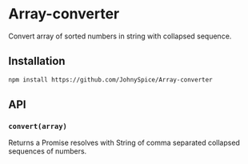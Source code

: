 # Array-converter

Convert array of sorted numbers in string with collapsed sequence.

## Installation

```sh
npm install https://github.com/JohnySpice/Array-converter
```

## API

### `convert(array)`

Returns a Promise resolves with String of comma separated collapsed sequences of numbers.
